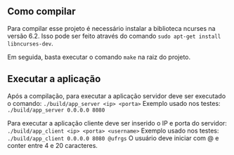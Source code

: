 ## Como compilar
Para compilar esse projeto é necessário instalar a biblioteca ncurses na versão 6.2.
Isso pode ser feito através do comando `sudo apt-get install libncurses-dev`.

Em seguida, basta executar o comando `make` na raiz do projeto.

## Executar a aplicação
Após a compilação, para executar a aplicação servidor deve ser executado o comando:
`./build/app_server <ip> <porta>`
Exemplo usado nos testes: `./build/app_server 0.0.0.0 8080`

Para executar a aplicação cliente deve ser inserido o IP e porta do servidor:
`./build/app_client <ip> <porta> <username>`
Exemplo usado nos testes:
`./build/app_client 0.0.0.0 8080 @ufrgs`
O usuário deve iniciar com @ e conter entre 4 e 20 caracteres.